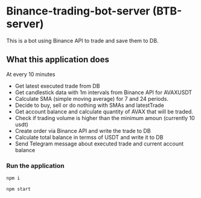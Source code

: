 # Binance-trading-bot-server (BTB-server)
This is a bot using Binance API to trade and save them to DB.

## What this application does
At every 10 minutes 
- Get latest executed trade from DB
- Get candlestick data with 1m intervals from Binance API for AVAXUSDT
- Calculate SMA (simple moving average) for 7 and 24 periods.
- Decide to buy, sell or do nothing with SMAs and latestTrade
- Get account balance and calculate quantity of AVAX that will be traded.   
- Check if trading volume is higher than the minimum amoun (currently 10 usdt)
- Create order via Binance API and write the trade to DB
- Calculate total balance in termss of USDT and write it to DB
- Send Telegram message about executed trade and current account balance

### Run the application
```sh
npm i
```
```
npm start
```
